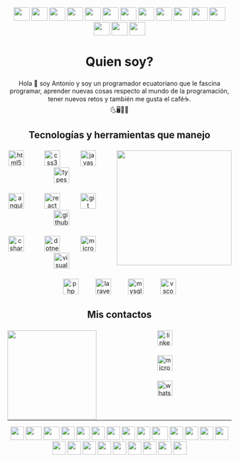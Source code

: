 <div align="center">
  <img src="https://cultofthepartyparrot.com/parrots/hd/reversecongaparrot.gif" width="36" height="30"/>
  <img src="https://cultofthepartyparrot.com/parrots/hd/reversecongaparrot.gif" width="36" height="30"/>
  <img src="https://cultofthepartyparrot.com/parrots/hd/reversecongaparrot.gif" width="36" height="30"/>
  <img src="https://cultofthepartyparrot.com/parrots/hd/reversecongaparrot.gif" width="36" height="30"/>
  <img src="https://cultofthepartyparrot.com/parrots/hd/reversecongaparrot.gif" width="36" height="30"/>
  <img src="https://cultofthepartyparrot.com/parrots/hd/reversecongaparrot.gif" width="36" height="30"/>
  <img src="https://cultofthepartyparrot.com/parrots/hd/reversecongaparrot.gif" width="36" height="30"/>
  <img src="https://cultofthepartyparrot.com/parrots/hd/reversecongaparrot.gif" width="36" height="30"/>
  <img src="https://cultofthepartyparrot.com/parrots/hd/reversecongaparrot.gif" width="36" height="30"/>
  <img src="https://cultofthepartyparrot.com/parrots/hd/reversecongaparrot.gif" width="36" height="30"/>
  <img src="https://cultofthepartyparrot.com/parrots/hd/reversecongaparrot.gif" width="36" height="30"/>
  <img src="https://cultofthepartyparrot.com/parrots/hd/reversecongaparrot.gif" width="36" height="30"/>
  <img src="https://cultofthepartyparrot.com/parrots/hd/reversecongaparrot.gif" width="36" height="30"/>
  <img src="https://cultofthepartyparrot.com/parrots/hd/reversecongaparrot.gif" width="36" height="30"/>
  <img src="https://cultofthepartyparrot.com/parrots/hd/reversecongaparrot.gif" width="36" height="30"/>
</div>
<h1 align="center">Quien soy?</h1>

###

<p align="center">Hola 🤚 soy Antonio y soy un programador ecuatoriano que le fascina programar, aprender nuevas cosas respecto al mundo de la programación, tener nuevos retos  y también me gusta el café☕.<br>🌜🖥️💯🧠</p>

###

<h2 align="center">Tecnologías y herramientas que manejo</h2>

###

<img align="right" height="258" src="https://64.media.tumblr.com/2d0af9c90d1b1107313cc20bda01548a/tumblr_outwxnanpp1u79o2lo1_1280.gifv"  />

###

<div align="center">
  <img src="https://cdn.jsdelivr.net/gh/devicons/devicon/icons/html5/html5-original.svg" height="35" alt="html5 logo"  />
  <img width="38" />
  <img src="https://cdn.jsdelivr.net/gh/devicons/devicon/icons/css3/css3-original.svg" height="35" alt="css3 logo"  />
  <img width="38" />
  <img src="https://cdn.jsdelivr.net/gh/devicons/devicon/icons/javascript/javascript-original.svg" height="35" alt="javascript logo"  />
  <img width="38" />
  <img src="https://cdn.jsdelivr.net/gh/devicons/devicon/icons/typescript/typescript-original.svg" height="35" alt="typescript logo"  />
</div>

###

<div align="center">
  <img src="https://cdn.simpleicons.org/angular/DD0031" height="35" alt="angularjs logo"  />
  <img width="38" />
  <img src="https://cdn.jsdelivr.net/gh/devicons/devicon/icons/react/react-original.svg" height="35" alt="react logo"  />
  <img width="38" />
  <img src="https://cdn.jsdelivr.net/gh/devicons/devicon/icons/git/git-original.svg" height="35" alt="git logo"  />
  <img width="38" />
  <img src="https://cdn.jsdelivr.net/gh/devicons/devicon/icons/github/github-original.svg" height="35" alt="github logo"  />
</div>

###

<div align="center">
  <img src="https://cdn.jsdelivr.net/gh/devicons/devicon/icons/csharp/csharp-original.svg" height="35" alt="csharp logo"  />
  <img width="38" />
  <img src="https://cdn.jsdelivr.net/gh/devicons/devicon/icons/dotnetcore/dotnetcore-original.svg" height="35" alt="dotnetcore logo"  />
  <img width="38" />
  <img src="https://cdn.jsdelivr.net/gh/devicons/devicon/icons/microsoftsqlserver/microsoftsqlserver-plain.svg" height="35" alt="microsoftsqlserver logo"  />
  <img width="38" />
  <img src="https://cdn.jsdelivr.net/gh/devicons/devicon/icons/visualstudio/visualstudio-plain.svg" height="35" alt="visualstudio logo"  />
</div>

###

<div align="center">
  <img src="https://cdn.jsdelivr.net/gh/devicons/devicon/icons/php/php-original.svg" height="35" alt="php logo"  />
  <img width="30" />
  <img src="https://cdn.jsdelivr.net/gh/devicons/devicon/icons/laravel/laravel-original.svg" height="35" alt="laravel logo"  />
  <img width="30" />
  <img src="https://cdn.jsdelivr.net/gh/devicons/devicon/icons/mysql/mysql-original.svg" height="35" alt="mysql logo"  />
  <img width="30" />
  <img src="https://cdn.jsdelivr.net/gh/devicons/devicon/icons/vscode/vscode-original.svg" height="35" alt="vscode logo"  />
</div>

###

<h2 align="center">Mis contactos</h2>

###

<img align="left" height="200" src="https://i.pinimg.com/originals/e4/26/70/e426702edf874b181aced1e2fa5c6cde.gif"  />

###

<div align="center">
  <a href="www.linkedin.com/in/antonio-rivera-ibarra-1b93b6269" target="_blank">
    <img src="https://img.shields.io/static/v1?message=LinkedIn&logo=linkedin&label=&color=0077B5&logoColor=white&labelColor=&style=for-the-badge" height="34" alt="linkedin logo"  />
  </a>
</div>

###

<div align="center">
  <a href="antonioo.rivera24@hotmail.com" target="_blank">
    <img src="https://img.shields.io/static/v1?message=Outlook&logo=microsoft-outlook&label=&color=0078D4&logoColor=white&labelColor=&style=for-the-badge" height="34" alt="microsoft-outlook logo"  />
  </a>
</div>

###

<div align="center">
  <a href="https://wa.me/5930962292245" target="_blank">
    <img src="https://img.shields.io/static/v1?message=Whatsapp&logo=whatsapp&label=&color=25D366&logoColor=white&labelColor=&style=for-the-badge" height="34" alt="whatsapp logo"  />
  </a>
</div>

###
<br />
<hr />

<div align="center">
    <img src="https://cultofthepartyparrot.com/parrots/hd/githubparrot.gif" width="30" height="30"/>
    <img src="https://cultofthepartyparrot.com/parrots/asyncparrot.gif" width="36" height="30"/>
    <img src="https://cultofthepartyparrot.com/flags/hd/ecuadorparrot.gif" width="36" height="30"/>  
    <img src="https://cultofthepartyparrot.com/parrots/hd/60fpsparrot.gif" width="30" height="30"/>
    <img src="https://cultofthepartyparrot.com/parrots/hd/jumpingparrot.gif" width="30" height="30"/>
    <img src="https://cultofthepartyparrot.com/parrots/hd/opensourceparrot.gif" width="30" height="30"/>
    <img src="https://cultofthepartyparrot.com/parrots/hd/dealwithitnowparrot.gif" width="30" height="30"/>
    <img src="https://cultofthepartyparrot.com/parrots/hd/hypnoparrotlight.gif" width="30" height="30"/>
    <img src="https://cultofthepartyparrot.com/parrots/databaseparrot.gif" width="30" height="30"/>
    <img src="https://cultofthepartyparrot.com/parrots/fixparrot.gif" width="36" height="30"/>
    <img src="https://cultofthepartyparrot.com/parrots/hd/laptop_parrot.gif" width="30" height="30"/>
    <img src="https://cultofthepartyparrot.com/parrots/hd/spinningparrot.gif" width="30" height="30"/>
    <img src="https://cultofthepartyparrot.com/parrots/hd/levitationparrot.gif" width="30" height="30"/>
    <img src="https://cultofthepartyparrot.com/parrots/hd/meldparrot.gif" width="30" height="30"/>
    <img src="https://cultofthepartyparrot.com/parrots/slomoparrot.gif" width="30" height="30"/>
    <img src="https://cultofthepartyparrot.com/parrots/hd/moonwalkingparrot.gif" width="30" height="30"/>
    <img src="https://cultofthepartyparrot.com/parrots/hd/stableparrot.gif" width="30" height="30"/>
    <img src="https://cultofthepartyparrot.com/parrots/hd/scienceparrot.gif" width="30" height="30"/>
    <img src="https://cultofthepartyparrot.com/parrots/hd/pirateparrot.gif" width="30" height="30"/>
    <img src="https://cultofthepartyparrot.com/parrots/hd/footballparrot.gif" width="30" height="30"/>
    <img src="https://cultofthepartyparrot.com/parrots/hd/illuminatiparrot.gif" width="30" height="30"/>
    <img src="https://cultofthepartyparrot.com/parrots/hd/hypnoparrotdark.gif" width="30" height="30"/>
    <img src="https://cultofthepartyparrot.com/parrots/hd/mustacheparrot.gif" width="30" height="30"/>
</div>


###
